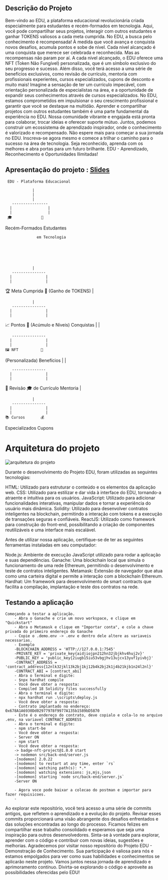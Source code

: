 

## Descrição do Projeto
Bem-vindo ao EDU, a plataforma educacional  revolucionária criada especialmente para estudantes e recém-formados em tecnologia. Aqui, você pode compartilhar seus projetos, interagir com outros estudantes e ganhar TOKENS valiosos a cada meta cumprida.
No EDU, a busca pelo conhecimento é recompensada! À medida que você avança e conquista novos desafios, acumula pontos e sobe de nível. Cada nível alcançado é uma conquista que merece ser celebrada e reconhecida.
Mas as recompensas não param por aí. A cada nível alcançado, o EDU oferece uma NFT (Token Não Fungível) personalizada, que é um símbolo exclusivo do seu progresso e sucesso. Além disso, você terá acesso a uma série de benefícios exclusivos, como revisão de currículo, mentoria com profissionais experientes, cursos especializados, cupons de desconto e muito mais!
Imagine a sensação de ter um currículo impecável, com orientação personalizada de especialistas na área, e a oportunidade de expandir seus conhecimentos através de cursos especializados. No EDU, estamos comprometidos em impulsionar o seu crescimento profissional e garantir que você se destaque na multidão.
Aprender e compartilhar projetos com outros estudantes também é uma parte fundamental da experiência no EDU. Nossa comunidade vibrante e engajada está pronta para colaborar, trocar ideias e oferecer suporte mútuo. Juntos, podemos construir um ecossistema de aprendizado inspirador, onde o conhecimento é valorizado e recompensado.
Não espere mais para começar a sua jornada no EDU. Inscreva-se agora mesmo e comece a trilhar o caminho para o sucesso na área de tecnologia. Seja reconhecido, aprenda com os melhores e abra portas para um futuro brilhante.
EDU - Aprendizado, Reconhecimento e Oportunidades Ilimitadas!

## Apresentação do projeto : [Slides](https://docs.google.com/presentation/d/19Q6XQzn6g0WPEJQdSRgPYdDrNTDEHOXh/edit#slide=id.p1) 

     
     EDU - Plataforma Educacional
          
                |
                |   
                |   
       ----------------
      |                |
      |                |
     🎓             🚀
   Recém-Formados    Estudantes
                  
                  em Tecnologia
                
                
                
                
                
                
                |
       ---------------
      |               |
      |               |
  🏆  Meta Cumprida   🌟
     (Ganho de TOKENS) 
                |
                
                
                
                |
       ---------------
      |               |
      |               |
   📈 Pontos        🎉
 (Acúmulo e Níveis)  Conquistas
                |
                |
                
                
                
       ---------------
      |               |
      |               |
    🖼️ NFT          🎁
 (Personalizada)   Benefícios
                |
                |
                
                
       ---------------
      |               |
      |               |
  💼 Revisão       🎓
  de Currículo   Mentoria
                |
                
                
                |
       ---------------
      |               |
      |               |
    📚 Cursos       💰
  Especializados   Cupons


# Arquitetura do projeto





![arquitetura do projeto](https://github.com/GabyySoares/Projeto-final./assets/97314635/a1bc13ff-6958-4980-9425-d2f23e196db2)

Durante o desenvolvimento do Projeto EDU, foram utilizadas as seguintes tecnologias:

HTML: Utilizado para estruturar o conteúdo e os elementos da aplicação web.
CSS: Utilizado para estilizar e dar vida à interface do EDU, tornando-a atraente e intuitiva para os usuários.
JavaScript: Utilizado para adicionar funcionalidades interativas, manipular dados e tornar a experiência do usuário mais dinâmica.
Solidity: Utilizado para desenvolver contratos inteligentes na blockchain, permitindo a interação com tokens e a execução de transações seguras e confiáveis.
ReactJS: Utilizado como framework para construção do front-end, possibilitando a criação de componentes reutilizáveis e uma interface mais escalável.

Antes de utilizar nossa aplicação, certifique-se de ter as seguintes ferramentas instaladas em seu computador:

Node.js: Ambiente de execução JavaScript utilizado para rodar a aplicação e suas dependências.
Ganache: Uma blockchain local que simula o funcionamento de uma rede Ethereum, permitindo o desenvolvimento e teste de contratos inteligentes.
Metamask: Extensão de navegador que atua como uma carteira digital e permite a interação com a blockchain Ethereum.
Hardhat: Um framework para desenvolvimento de smart contracts que facilita a compilação, implantação e teste dos contratos na rede.


## Testando a aplicação

```shell
Começando a testar a aplicação. 
    - Abra o Ganache e crie um novo workspace, e clique em "Quickstart"
    - Abra o Metamask e clique em "Importar conta", e cole a chave privada do primeiro endereço do Ganache 
    - Copie o .demo.env -> .env e dentro dele altere as variaveis necessarias.
    - Exemplo 
    -BLOCKCHAIN_ADDRESS = 'HTTP://127.0.0.1:7545'
    -PRIVATE_KEY = 'private_key{aidjiojpn212hn32jbjkhv4huj2v}'
    -PUBLIC_KEY = 'public_key{2iugb15iu53vbgjhv13ujcv13yuf1yivbj}'
    -CONTRACT_ADDRESS = 'contract_address{12nlk32jkl13k2bj1kj12b4k2bj2k1j4b21kjb1n24l2nl}'
    -CONTRACT_ABI = [contract_abi]
    - Abra o terminal e digite:
    - $npx hardhat compile
    - Você deve obter a resposta:
    - Compiled 18 Solidity files successfully
    - Abra o terminal e digite: 
    - npx hardhat run .\scripts\deploy.js
    - Você deve obter a resposta: 
    - Contrato implantado no endereço: 0x678A1A6930Dd02977978f9977A135b1589bD5870
    - Este é o endereço do contrato, deve copialo e cola-lo no arquivo .env, na variavel CONTRACT_ADDRESS
    - Abra o terminal e digite: 
    - npm start-be
    - Você deve obter a resposta:
    - Server ON
    - npm start
    - Você deve obter a resposta: 
    -> badge-nft-project@1.0.0 start
    -> nodemon src/back-end/server.js
    -[nodemon] 2.0.22
    -[nodemon] to restart at any time, enter `rs`
    -[nodemon] watching path(s): *.*
    -[nodemon] watching extensions: js,mjs,json
    -[nodemon] starting `node src/back-end/server.js`
    -Server ON
    
    - Agora voce pode baixar a colecao do postman e importar para fazer requisicoes.
    -
```
Ao explorar este repositório, você terá acesso a uma série de commits antigos, que refletem o aprendizado e a evolução do projeto. Revisar esses commits proporcionará uma visão abrangente dos desafios enfrentados e das soluções encontradas ao longo do processo.
Ficamos felizes em compartilhar esse trabalho consolidado e esperamos que seja uma inspiração para outros desenvolvedores. Sinta-se à vontade para explorar, aprender com o código e contribuir com novas ideias, sugestões e melhorias.
Agradecemos por visitar nosso repositório do Projeto EDU - Demonstração de Conhecimento. Sua participação é valiosa para nós e estamos empolgados para ver como suas habilidades e conhecimentos se aplicarão neste projeto.
Vamos juntos nessa jornada de aprendizado e aprimoramento contínuo. Divirta-se explorando o código e aproveite as possibilidades oferecidas pelo EDU!


